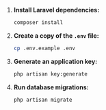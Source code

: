 1. **Install Laravel dependencies:**
    ```bash
    composer install
    ```
3. **Create a copy of the `.env` file:**
    ```bash
    cp .env.example .env
    ```
4. **Generate an application key:**
    ```bash
    php artisan key:generate
    ```
5. **Run database migrations:**
    ```bash
    php artisan migrate
    ```

